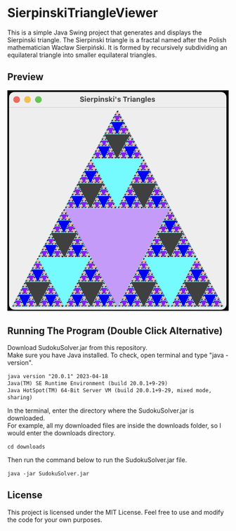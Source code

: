 # SierpinskiTriangleViewer

This is a simple Java Swing project that generates and displays the Sierpinski triangle. The Sierpinski triangle is a fractal named after the Polish mathematician Wacław Sierpiński. It is formed by recursively subdividing an equilateral triangle into smaller equilateral triangles.

## Preview
![ScreenshotGUI.png](Public%2FScreenshotGUI.png)

## Running The Program (Double Click Alternative)

Download SudokuSolver.jar from this repository. <br/>
Make sure you have Java installed. To check, open terminal and type "java -version".<br/>
```
java version "20.0.1" 2023-04-18
Java(TM) SE Runtime Environment (build 20.0.1+9-29)
Java HotSpot(TM) 64-Bit Server VM (build 20.0.1+9-29, mixed mode, sharing)
```
In the terminal, enter the directory where the SudokuSolver.jar is downloaded. <br/>
For example, all my downloaded files are inside the downloads folder, so I would enter the downloads directory.
```
cd downloads
```
Then run the command below to run the SudokuSolver.jar file.
```
java -jar SudokuSolver.jar
```

## License
This project is licensed under the MIT License. Feel free to use and modify the code for your own purposes.